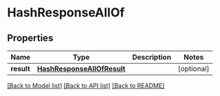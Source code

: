 # HashResponseAllOf


## Properties
Name | Type | Description | Notes
------------ | ------------- | ------------- | -------------
**result** | [**HashResponseAllOfResult**](HashResponseAllOfResult.md) |  | [optional] 

[[Back to Model list]](../README.md#documentation-for-models) [[Back to API list]](../README.md#documentation-for-api-endpoints) [[Back to README]](../README.md)


